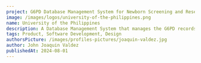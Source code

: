 ```yaml
---
project: G6PD Database Management System for Newborn Screening and Research Center (NSRC)
image: /images/logos/university-of-the-philippines.png
name: University of the Philippines
description: A Database Management System that manages the G6PD records of newborns and research data.
tags: Product, Software Development, Design
authorsPicture: /images/profiles-pictures/joaquin-valdez.jpg
author: John Joaquin Valdez
publishedAt: 2024-08-01
---
```

